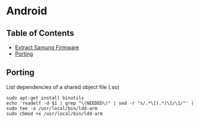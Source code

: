 # Android

## Table of Contents
* [Extract Samung Firmware](android/extract_samsung_firmware/README.md)
* [Porting](#porting)

## Porting

List dependencies of a shared object file (.so)
```
sudo apt-get install binutils
echo 'readelf -d $1 | grep "\(NEEDED\)" | sed -r "s/.*\[(.*)\]/\1/"' | sudo tee -a /usr/local/bin/ldd-arm
sudo chmod +x /usr/local/bin/ldd-arm
```
